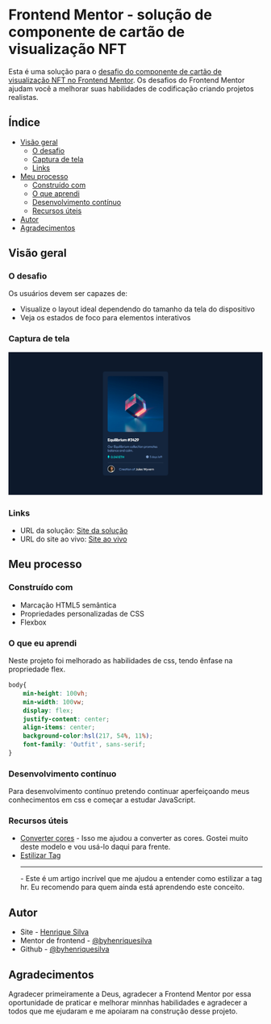 # Frontend Mentor - solução de componente de cartão de visualização NFT

Esta é uma solução para o [desafio do componente de cartão de visualização NFT no Frontend Mentor](https://www.frontendmentor.io/challenges/nft-preview-card-component-SbdUL_w0U). Os desafios do Frontend Mentor ajudam você a melhorar suas habilidades de codificação criando projetos realistas.

## Índice

- [Visão geral](#visão-geral)
  - [O desafio](#the-challenge)
  - [Captura de tela](#captura-de-tela)
  - [Links](#links)
- [Meu processo](#meu-processo)
  - [Construído com](#construído-com)
  - [O que aprendi](#o-que-aprendi)
  - [Desenvolvimento contínuo](#desenvolvimento-contínuo)
  - [Recursos úteis](#useful-resources)
- [Autor](#autor)
- [Agradecimentos](#agradecimentos)

## Visão geral

### O desafio

Os usuários devem ser capazes de:

- Visualize o layout ideal dependendo do tamanho da tela do dispositivo
- Veja os estados de foco para elementos interativos

### Captura de tela

![](./images/img.png)

### Links

- URL da solução: [Site da solução](https://your-solution-url.com)
- URL do site ao vivo: [Site ao vivo](https://your-live-site-url.com)

## Meu processo

### Construído com

- Marcação HTML5 semântica
- Propriedades personalizadas de CSS
- Flexbox

### O que eu aprendi

Neste projeto foi melhorado as habilidades de css, tendo ênfase na propriedade flex.


``` css
body{
    min-height: 100vh;
    min-width: 100vw;
    display: flex;
    justify-content: center;
    align-items: center;
    background-color:hsl(217, 54%, 11%);
    font-family: 'Outfit', sans-serif;
}
```

### Desenvolvimento contínuo

Para desenvolvimento contínuo pretendo continuar aperfeiçoando meus conhecimentos em css e começar a estudar JavaScript.

### Recursos úteis

- [Converter cores](https://convertingcolors.com/) - Isso me ajudou a converter as cores. Gostei muito deste modelo e vou usá-lo daqui para frente.
- [Estilizar Tag <hr>](https://www.devmedia.com.br/forum/como-mudar-a-cor-da-tag-hr/573648) - Este é um artigo incrível que me ajudou a entender como estilizar a tag hr. Eu recomendo para quem ainda está aprendendo este conceito.

## Autor

- Site - [Henrique Silva](https://profilehs.netlify.app/)
- Mentor de frontend - [@byhenriquesilva](https://www.frontendmentor.io/profile/byhenriquesilva)
- Github - [@byhenriquesilva](https://github.com/byhenriquesilva)

## Agradecimentos

Agradecer primeiramente a Deus, agradecer a Frontend Mentor por essa oportunidade de praticar e melhorar minnhas habilidades e agradecer a todos que me ejudaram e me apoiaram na construção desse projeto.